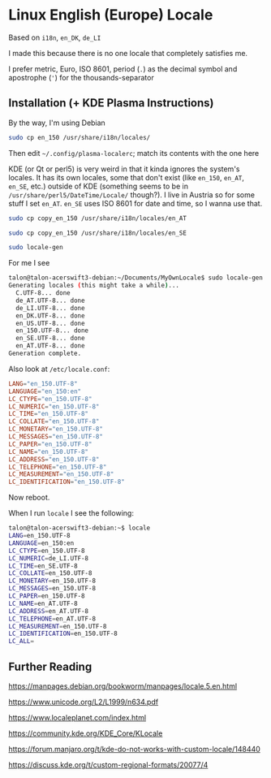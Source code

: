 <!-- # My own locale

English (Europe) `en_150`

Should go in `/usr/share/i18n/locales/.`  
`-rw-r--r-- 1 root root` -->

# Linux English (Europe) Locale

Based on `i18n`, `en_DK`, `de_LI`

I made this because there is no one locale that completely satisfies me.

I prefer metric, Euro, ISO 8601, period (`.`) as the decimal symbol and
apostrophe (`'`) for the thousands-separator

## Installation (+ KDE Plasma Instructions)

By the way, I'm using Debian

```bash
sudo cp en_150 /usr/share/i18n/locales/
```

Then edit `~/.config/plasma-localerc`; match its contents with the one here

KDE (or Qt or perl5) is very weird in that it kinda ignores the system's
locales. It has its own locales, some that don't exist (like `en_150`, `en_AT`,
`en_SE`, etc.) outside of KDE (something seems to be in
`/usr/share/perl5/DateTime/Locale/` though?). I live in Austria so for some stuff
I set `en_AT`. `en_SE` uses ISO 8601 for date and time, so I wanna use that.

```bash
sudo cp copy_en_150 /usr/share/i18n/locales/en_AT
```

```bash
sudo cp copy_en_150 /usr/share/i18n/locales/en_SE
```

```bash
sudo locale-gen
```

For me I see

```bash
talon@talon-acerswift3-debian:~/Documents/MyOwnLocale$ sudo locale-gen
Generating locales (this might take a while)...
  C.UTF-8... done
  de_AT.UTF-8... done
  de_LI.UTF-8... done
  en_DK.UTF-8... done
  en_US.UTF-8... done
  en_150.UTF-8... done
  en_SE.UTF-8... done
  en_AT.UTF-8... done
Generation complete.
```

Also look at `/etc/locale.conf`:

```conf
LANG="en_150.UTF-8"
LANGUAGE="en_150:en"
LC_CTYPE="en_150.UTF-8"
LC_NUMERIC="en_150.UTF-8"
LC_TIME="en_150.UTF-8"
LC_COLLATE="en_150.UTF-8"
LC_MONETARY="en_150.UTF-8"
LC_MESSAGES="en_150.UTF-8"
LC_PAPER="en_150.UTF-8"
LC_NAME="en_150.UTF-8"
LC_ADDRESS="en_150.UTF-8"
LC_TELEPHONE="en_150.UTF-8"
LC_MEASUREMENT="en_150.UTF-8"
LC_IDENTIFICATION="en_150.UTF-8"
```

Now reboot.

When I run `locale` I see the following:

```bash
talon@talon-acerswift3-debian:~$ locale
LANG=en_150.UTF-8
LANGUAGE=en_150:en
LC_CTYPE=en_150.UTF-8
LC_NUMERIC=de_LI.UTF-8
LC_TIME=en_SE.UTF-8
LC_COLLATE=en_150.UTF-8
LC_MONETARY=en_150.UTF-8
LC_MESSAGES=en_150.UTF-8
LC_PAPER=en_150.UTF-8
LC_NAME=en_AT.UTF-8
LC_ADDRESS=en_AT.UTF-8
LC_TELEPHONE=en_AT.UTF-8
LC_MEASUREMENT=en_150.UTF-8
LC_IDENTIFICATION=en_150.UTF-8
LC_ALL=
```

## Further Reading

<https://manpages.debian.org/bookworm/manpages/locale.5.en.html>

<https://www.unicode.org/L2/L1999/n634.pdf>

<https://www.localeplanet.com/index.html>

<https://community.kde.org/KDE_Core/KLocale>

<https://forum.manjaro.org/t/kde-do-not-works-with-custom-locale/148440>

<https://discuss.kde.org/t/custom-regional-formats/20077/4>
